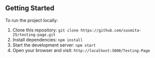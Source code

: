 ## Getting Started

To run the project locally:

1. Clone this repository: `git clone https://github.com/susmita-25/testing-page.git`
2. Install dependencies: `npm install`
3. Start the development server: `npm start`
4. Open your browser and visit: `http://localhost:3000/Testing-Page`
